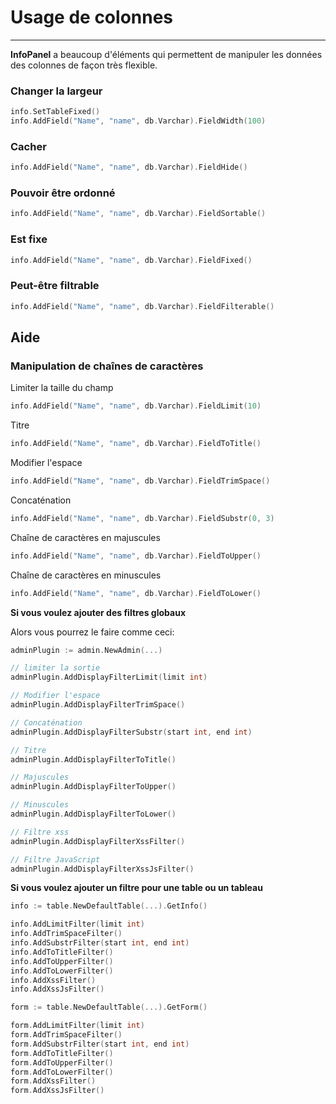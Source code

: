 # Usage de colonnes
---

**InfoPanel** a beaucoup d'éléments qui permettent de manipuler les données des colonnes de façon très flexible.

### Changer la largeur

```go
info.SetTableFixed()
info.AddField("Name", "name", db.Varchar).FieldWidth(100)
```

### Cacher

```go
info.AddField("Name", "name", db.Varchar).FieldHide()
```

### Pouvoir être ordonné

```go
info.AddField("Name", "name", db.Varchar).FieldSortable()
```

### Est fixe

```go
info.AddField("Name", "name", db.Varchar).FieldFixed()
```

### Peut-être filtrable

```go
info.AddField("Name", "name", db.Varchar).FieldFilterable()
```

## Aide

### Manipulation de chaînes de caractères

Limiter la taille du champ

```go
info.AddField("Name", "name", db.Varchar).FieldLimit(10)
```

Titre

```go
info.AddField("Name", "name", db.Varchar).FieldToTitle()
```

Modifier l'espace

```go
info.AddField("Name", "name", db.Varchar).FieldTrimSpace()
```

Concaténation

```go
info.AddField("Name", "name", db.Varchar).FieldSubstr(0, 3)
```

Chaîne de caractères en majuscules

```go
info.AddField("Name", "name", db.Varchar).FieldToUpper()
```

Chaîne de caractères en minuscules

```go
info.AddField("Name", "name", db.Varchar).FieldToLower()
```


**Si vous voulez ajouter des filtres globaux**

Alors vous pourrez le faire comme ceci:

```go
adminPlugin := admin.NewAdmin(...)

// limiter la sortie
adminPlugin.AddDisplayFilterLimit(limit int)

// Modifier l'espace
adminPlugin.AddDisplayFilterTrimSpace()

// Concaténation
adminPlugin.AddDisplayFilterSubstr(start int, end int)

// Titre
adminPlugin.AddDisplayFilterToTitle()

// Majuscules
adminPlugin.AddDisplayFilterToUpper()

// Minuscules
adminPlugin.AddDisplayFilterToLower()

// Filtre xss
adminPlugin.AddDisplayFilterXssFilter()

// Filtre JavaScript
adminPlugin.AddDisplayFilterXssJsFilter()

```

**Si vous voulez ajouter un filtre pour une table ou un tableau**

```go
info := table.NewDefaultTable(...).GetInfo()

info.AddLimitFilter(limit int)
info.AddTrimSpaceFilter()
info.AddSubstrFilter(start int, end int)
info.AddToTitleFilter()
info.AddToUpperFilter()
info.AddToLowerFilter()
info.AddXssFilter()
info.AddXssJsFilter()

form := table.NewDefaultTable(...).GetForm()

form.AddLimitFilter(limit int)
form.AddTrimSpaceFilter()
form.AddSubstrFilter(start int, end int)
form.AddToTitleFilter()
form.AddToUpperFilter()
form.AddToLowerFilter()
form.AddXssFilter()
form.AddXssJsFilter()
```
